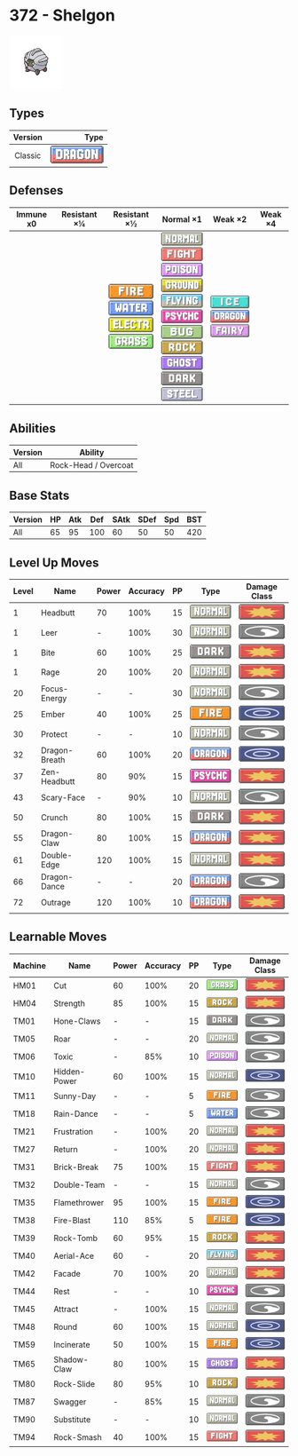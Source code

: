 # 372 - Shelgon

![shelgon](../img/pokemon/372.png)

## Types

| Version | Type                               |
| :-----: | ---------------------------------: |
| Classic | ![dragon](../img/types/dragon.png) |

## Defenses

| Immune x0 | Resistant ×¼ | Resistant ×½                                                                                                                                        | Normal ×1                                                                                                                                                                                                                                                                                                                                                                                                                    | Weak ×2                                                                                                  | Weak ×4 |
| --------- | ------------ | --------------------------------------------------------------------------------------------------------------------------------------------------- | ---------------------------------------------------------------------------------------------------------------------------------------------------------------------------------------------------------------------------------------------------------------------------------------------------------------------------------------------------------------------------------------------------------------------------- | -------------------------------------------------------------------------------------------------------- | ------- |
|           |              | ![fire](../img/types/fire.png)<br/>![water](../img/types/water.png)<br/>![electric](../img/types/electric.png)<br/>![grass](../img/types/grass.png) | ![normal](../img/types/normal.png)<br/>![fighting](../img/types/fighting.png)<br/>![poison](../img/types/poison.png)<br/>![ground](../img/types/ground.png)<br/>![flying](../img/types/flying.png)<br/>![psychic](../img/types/psychic.png)<br/>![bug](../img/types/bug.png)<br/>![rock](../img/types/rock.png)<br/>![ghost](../img/types/ghost.png)<br/>![dark](../img/types/dark.png)<br/>![steel](../img/types/steel.png) | ![ice](../img/types/ice.png)<br/>![dragon](../img/types/dragon.png)<br/>![fairy](../img/types/fairy.png) |         |

## Abilities

| Version | Ability              |
| ------- | -------------------- |
| All     | Rock-Head / Overcoat |

## Base Stats

| Version | HP | Atk | Def | SAtk | SDef | Spd | BST |
| ------- | -- | --- | --- | ---- | ---- | --- | --- |
| All     | 65 | 95  | 100 | 60   | 50   | 50  | 420 |

## Level Up Moves

| Level | Name          | Power | Accuracy | PP | Type                                 | Damage Class                           |
| ----- | ------------- | ----- | -------- | -- | ------------------------------------ | -------------------------------------- |
| 1     | Headbutt      | 70    | 100%     | 15 | ![normal](../img/types/normal.png)   | ![physical](../img/types/physical.png) |
| 1     | Leer          | -     | 100%     | 30 | ![normal](../img/types/normal.png)   | ![status](../img/types/status.png)     |
| 1     | Bite          | 60    | 100%     | 25 | ![dark](../img/types/dark.png)       | ![physical](../img/types/physical.png) |
| 1     | Rage          | 20    | 100%     | 20 | ![normal](../img/types/normal.png)   | ![physical](../img/types/physical.png) |
| 20    | Focus-Energy  | -     | -        | 30 | ![normal](../img/types/normal.png)   | ![status](../img/types/status.png)     |
| 25    | Ember         | 40    | 100%     | 25 | ![fire](../img/types/fire.png)       | ![special](../img/types/special.png)   |
| 30    | Protect       | -     | -        | 10 | ![normal](../img/types/normal.png)   | ![status](../img/types/status.png)     |
| 32    | Dragon-Breath | 60    | 100%     | 20 | ![dragon](../img/types/dragon.png)   | ![special](../img/types/special.png)   |
| 37    | Zen-Headbutt  | 80    | 90%      | 15 | ![psychic](../img/types/psychic.png) | ![physical](../img/types/physical.png) |
| 43    | Scary-Face    | -     | 90%      | 10 | ![normal](../img/types/normal.png)   | ![status](../img/types/status.png)     |
| 50    | Crunch        | 80    | 100%     | 15 | ![dark](../img/types/dark.png)       | ![physical](../img/types/physical.png) |
| 55    | Dragon-Claw   | 80    | 100%     | 15 | ![dragon](../img/types/dragon.png)   | ![physical](../img/types/physical.png) |
| 61    | Double-Edge   | 120   | 100%     | 15 | ![normal](../img/types/normal.png)   | ![physical](../img/types/physical.png) |
| 66    | Dragon-Dance  | -     | -        | 20 | ![dragon](../img/types/dragon.png)   | ![status](../img/types/status.png)     |
| 72    | Outrage       | 120   | 100%     | 10 | ![dragon](../img/types/dragon.png)   | ![physical](../img/types/physical.png) |

## Learnable Moves

| Machine | Name         | Power | Accuracy | PP | Type                                   | Damage Class                           |
| ------- | ------------ | ----- | -------- | -- | -------------------------------------- | -------------------------------------- |
| HM01    | Cut          | 60    | 100%     | 20 | ![grass](../img/types/grass.png)       | ![physical](../img/types/physical.png) |
| HM04    | Strength     | 85    | 100%     | 15 | ![rock](../img/types/rock.png)         | ![physical](../img/types/physical.png) |
| TM01    | Hone-Claws   | -     | -        | 15 | ![dark](../img/types/dark.png)         | ![status](../img/types/status.png)     |
| TM05    | Roar         | -     | -        | 20 | ![normal](../img/types/normal.png)     | ![status](../img/types/status.png)     |
| TM06    | Toxic        | -     | 85%      | 10 | ![poison](../img/types/poison.png)     | ![status](../img/types/status.png)     |
| TM10    | Hidden-Power | 60    | 100%     | 15 | ![normal](../img/types/normal.png)     | ![special](../img/types/special.png)   |
| TM11    | Sunny-Day    | -     | -        | 5  | ![fire](../img/types/fire.png)         | ![status](../img/types/status.png)     |
| TM18    | Rain-Dance   | -     | -        | 5  | ![water](../img/types/water.png)       | ![status](../img/types/status.png)     |
| TM21    | Frustration  | -     | 100%     | 20 | ![normal](../img/types/normal.png)     | ![physical](../img/types/physical.png) |
| TM27    | Return       | -     | 100%     | 20 | ![normal](../img/types/normal.png)     | ![physical](../img/types/physical.png) |
| TM31    | Brick-Break  | 75    | 100%     | 15 | ![fighting](../img/types/fighting.png) | ![physical](../img/types/physical.png) |
| TM32    | Double-Team  | -     | -        | 15 | ![normal](../img/types/normal.png)     | ![status](../img/types/status.png)     |
| TM35    | Flamethrower | 95    | 100%     | 15 | ![fire](../img/types/fire.png)         | ![special](../img/types/special.png)   |
| TM38    | Fire-Blast   | 110   | 85%      | 5  | ![fire](../img/types/fire.png)         | ![special](../img/types/special.png)   |
| TM39    | Rock-Tomb    | 60    | 95%      | 15 | ![rock](../img/types/rock.png)         | ![physical](../img/types/physical.png) |
| TM40    | Aerial-Ace   | 60    | -        | 20 | ![flying](../img/types/flying.png)     | ![physical](../img/types/physical.png) |
| TM42    | Facade       | 70    | 100%     | 20 | ![normal](../img/types/normal.png)     | ![physical](../img/types/physical.png) |
| TM44    | Rest         | -     | -        | 10 | ![psychic](../img/types/psychic.png)   | ![status](../img/types/status.png)     |
| TM45    | Attract      | -     | 100%     | 15 | ![normal](../img/types/normal.png)     | ![status](../img/types/status.png)     |
| TM48    | Round        | 60    | 100%     | 15 | ![normal](../img/types/normal.png)     | ![special](../img/types/special.png)   |
| TM59    | Incinerate   | 50    | 100%     | 15 | ![fire](../img/types/fire.png)         | ![special](../img/types/special.png)   |
| TM65    | Shadow-Claw  | 80    | 100%     | 15 | ![ghost](../img/types/ghost.png)       | ![physical](../img/types/physical.png) |
| TM80    | Rock-Slide   | 80    | 95%      | 10 | ![rock](../img/types/rock.png)         | ![physical](../img/types/physical.png) |
| TM87    | Swagger      | -     | 85%      | 15 | ![normal](../img/types/normal.png)     | ![status](../img/types/status.png)     |
| TM90    | Substitute   | -     | -        | 10 | ![normal](../img/types/normal.png)     | ![status](../img/types/status.png)     |
| TM94    | Rock-Smash   | 40    | 100%     | 15 | ![fighting](../img/types/fighting.png) | ![physical](../img/types/physical.png) |